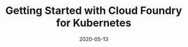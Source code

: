 ---
date: '2020-05-13'
description: Deploying CF-for-k8s for your cluster and installing, scaling, and deleting
  an application.
lastmod: '2020-05-14'
patterns:
- Deployment
tags:
- Kubernetes
- CF-for-k8s
- Cloud Foundry
team:
- Ivan Tarin
title: Getting Started with Cloud Foundry for Kubernetes
topics:
- Kubernetes
youtube_id: wyB28RS4UUs
---